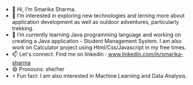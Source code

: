 - 👋 Hi, I’m Smarika Sharma. 
- 👀 I’m interested in exploring new technologies and lerning more about application development as well as outdoor adventures, particularly trekking.
- 🌱 I’m currently learning Java programming language and working on creating a Java application - Student Management System. I am also work on Calculator project using Html/Css/Javascript in my free times.
- 📫 Let's connect. Find me on linkedin : www.linkedin.com/in/smarika-sharma
- 😄 Pronouns: she/her
- ⚡ Fun fact: I am also interested in Machine Learning and Data Analysis.

